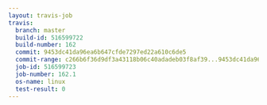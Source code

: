 ```yaml
---
layout: travis-job
travis:
  branch: master
  build-id: 516599722
  build-number: 162
  commit: 9453dc41da96ea6b647cfde7297ed22a610c6de5
  commit-range: c266b6f36d9df3a43118b06c40adadeb03f8af39...9453dc41da96ea6b647cfde7297ed22a610c6de5
  job-id: 516599723
  job-number: 162.1
  os-name: linux
  test-result: 0
---
```

